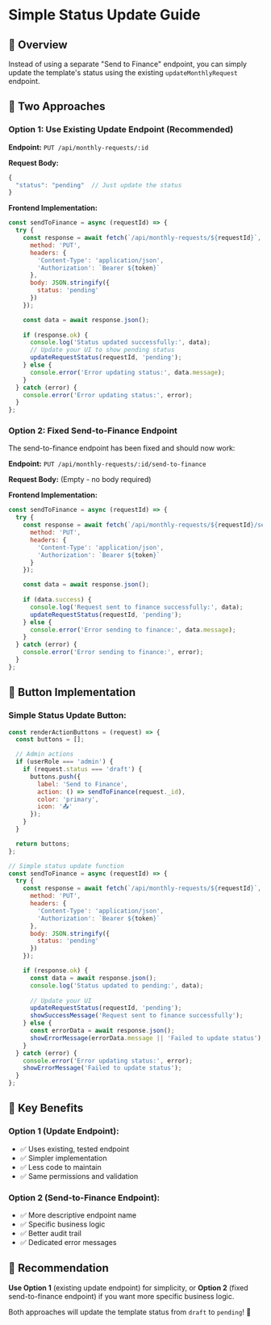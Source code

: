 # Simple Status Update Guide

## 🎯 Overview

Instead of using a separate "Send to Finance" endpoint, you can simply update the template's status using the existing `updateMonthlyRequest` endpoint.

## 🔄 Two Approaches

### **Option 1: Use Existing Update Endpoint (Recommended)**

**Endpoint:** `PUT /api/monthly-requests/:id`

**Request Body:**
```javascript
{
  "status": "pending"  // Just update the status
}
```

**Frontend Implementation:**
```javascript
const sendToFinance = async (requestId) => {
  try {
    const response = await fetch(`/api/monthly-requests/${requestId}`, {
      method: 'PUT',
      headers: {
        'Content-Type': 'application/json',
        'Authorization': `Bearer ${token}`
      },
      body: JSON.stringify({
        status: 'pending'
      })
    });

    const data = await response.json();
    
    if (response.ok) {
      console.log('Status updated successfully:', data);
      // Update your UI to show pending status
      updateRequestStatus(requestId, 'pending');
    } else {
      console.error('Error updating status:', data.message);
    }
  } catch (error) {
    console.error('Error updating status:', error);
  }
};
```

### **Option 2: Fixed Send-to-Finance Endpoint**

The send-to-finance endpoint has been fixed and should now work:

**Endpoint:** `PUT /api/monthly-requests/:id/send-to-finance`

**Request Body:** (Empty - no body required)

**Frontend Implementation:**
```javascript
const sendToFinance = async (requestId) => {
  try {
    const response = await fetch(`/api/monthly-requests/${requestId}/send-to-finance`, {
      method: 'PUT',
      headers: {
        'Content-Type': 'application/json',
        'Authorization': `Bearer ${token}`
      }
    });

    const data = await response.json();
    
    if (data.success) {
      console.log('Request sent to finance successfully:', data);
      updateRequestStatus(requestId, 'pending');
    } else {
      console.error('Error sending to finance:', data.message);
    }
  } catch (error) {
    console.error('Error sending to finance:', error);
  }
};
```

## 🎯 Button Implementation

### **Simple Status Update Button:**
```javascript
const renderActionButtons = (request) => {
  const buttons = [];

  // Admin actions
  if (userRole === 'admin') {
    if (request.status === 'draft') {
      buttons.push({
        label: 'Send to Finance',
        action: () => sendToFinance(request._id),
        color: 'primary',
        icon: '📤'
      });
    }
  }

  return buttons;
};

// Simple status update function
const sendToFinance = async (requestId) => {
  try {
    const response = await fetch(`/api/monthly-requests/${requestId}`, {
      method: 'PUT',
      headers: {
        'Content-Type': 'application/json',
        'Authorization': `Bearer ${token}`
      },
      body: JSON.stringify({
        status: 'pending'
      })
    });

    if (response.ok) {
      const data = await response.json();
      console.log('Status updated to pending:', data);
      
      // Update your UI
      updateRequestStatus(requestId, 'pending');
      showSuccessMessage('Request sent to finance successfully');
    } else {
      const errorData = await response.json();
      showErrorMessage(errorData.message || 'Failed to update status');
    }
  } catch (error) {
    console.error('Error updating status:', error);
    showErrorMessage('Failed to update status');
  }
};
```

## 🎯 Key Benefits

### **Option 1 (Update Endpoint):**
- ✅ Uses existing, tested endpoint
- ✅ Simpler implementation
- ✅ Less code to maintain
- ✅ Same permissions and validation

### **Option 2 (Send-to-Finance Endpoint):**
- ✅ More descriptive endpoint name
- ✅ Specific business logic
- ✅ Better audit trail
- ✅ Dedicated error messages

## 🎯 Recommendation

**Use Option 1** (existing update endpoint) for simplicity, or **Option 2** (fixed send-to-finance endpoint) if you want more specific business logic.

Both approaches will update the template status from `draft` to `pending`! 🎉 